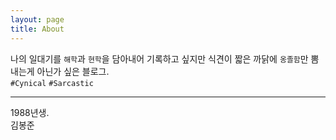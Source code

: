 ```yaml
---
layout: page
title: About
---
```


나의 일대기를 `해학`과 `현학`을 담아내어 기록하고 싶지만 식견이 짧은 까닭에 `옹졸함`만 뽐내는게 아닌가 싶은 블로그.  
`#Cynical` `#Sarcastic`

---

1988년생.  
김봉준
